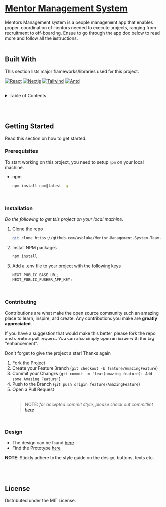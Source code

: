 <!-- ABOUT THE PROJECT -->

# [Mentor Management System](https://mms-team-2.ue.r.appspot.com/)

Mentors Management system is a people management app that enables proper. coordination of mentors needed to execute projects, ranging from recruitment to off-boarding. Ensue to go through the app doc below to read more and follow all the instructions.
<br /><br />

## Built With

This section lists major frameworks/libraries used for this project.

[![React][react.dev]][react-url]
[![Nextjs][nextjs]][next-url]
[![Tailwind][tailwind]][tailwind-url]
[![Antd][antd]][antd-url]

<br />
<!-- TABLE OF CONTENTS -->
<details>
  <summary>Table of Contents</summary>
  <ol>
    <li>
      <a href="#about-the-project">About The Project</a>
      <ul>
        <li><a href="#built-with">Built With</a></li>
      </ul>
    </li>
    <li>
      <a href="#getting-started">Getting Started</a>
      <ul>
        <li><a href="#prerequisites">Prerequisites</a></li>
        <li><a href="#installation">Installation</a></li>
      </ul>
    </li>
    <li><a href="#usage">Usage</a></li>
    <!-- <li><a href="#roadmap">Roadmap</a></li> -->
    <li><a href="#contributing">Contributing</a></li>
    <li><a href="#license">License</a></li>
  </ol>
</details>

<br /><br />

## Getting Started

Read this section on how to get started.

### Prerequisites

To start working on this project, you need to setup `npm` on your local machine.

- npm
  ```sh
  npm install npm@latest -g
  ```
  <br />

### Installation

_Do the following to get this project on your local machine._

1. Clone the repo
   ```sh
   git clone https://github.com/asoluka/Mentor-Management-System-Team-2
   ```
2. Install NPM packages
   ```sh
   npm install
   ```
3. Add a .env file to your project with the following keys
   ```js
   NEXT_PUBLIC_BASE_URL;
   NEXT_PUBLIC_PUSHER_APP_KEY;
   ```

<!-- <p align="right">(<a href="#readme-top">back to top</a>)</p> -->
<br />
<!-- CONTRIBUTING -->

### Contributing

Contributions are what make the open source community such an amazing place to learn, inspire, and create. Any contributions you make are **greatly appreciated**.

If you have a suggestion that would make this better, please fork the repo and create a pull request. You can also simply open an issue with the tag "enhancement".

Don't forget to give the project a star! Thanks again!

1. Fork the Project
2. Create your Feature Branch (`git checkout -b feature/AmazingFeature`)
3. Commit your Changes (`git commit -m 'feat(amazing-feature): Add some Amazing Feature'`)
4. Push to the Branch (`git push origin feature/AmazingFeature`)
5. Open a Pull Request
   <br /><br />
   > NOTE: _for accepted commit style, please check out commitlint [here](https://commitlint.js.org/#/)_

<br />

### Design

- The design can be found [here](https://www.figma.com/file/JNZKj3lachPypSOMBOhC1e/MMS-ALC-0pen-Source-Project?node-id=30-29&t=AFjjeY6lHF5p9Sr5-0)
- Find the Prototype [here](https://www.figma.com/proto/JNZKj3lachPypSOMBOhC1e/MMS-ALC-0pen-Source-Project?page-id=6782%3A4428&node-id=6784-8953&viewport=565%2C382%2C0.02&scaling=min-zoom&starting-point-node-id=6784%3A6712)

**NOTE**: Stickly adhere to the style guide on the design, buttons, texts etc.

<br /><br />

## License

Distributed under the MIT License.

[react.dev]: https://img.shields.io/badge/React-20232A?style=for-the-badge&logo=react&logoColor=61DAFB
[nextjs]: https://img.shields.io/badge/Next-black?style=for-the-badge&logo=next.js&logoColor=white
[react-url]: https://reactjs.org/
[next-url]: https://nextjs.org/
[tailwind]: https://img.shields.io/badge/tailwindcss-%2338B2AC.svg?style=for-the-badge&logo=tailwind-css&logoColor=white
[antd]: https://img.shields.io/badge/-AntDesign-%230170FE?style=for-the-badge&logo=ant-design&logoColor=white
[tailwind-url]: https://tailwindcss.com/
[antd-url]: https://ant.design/
